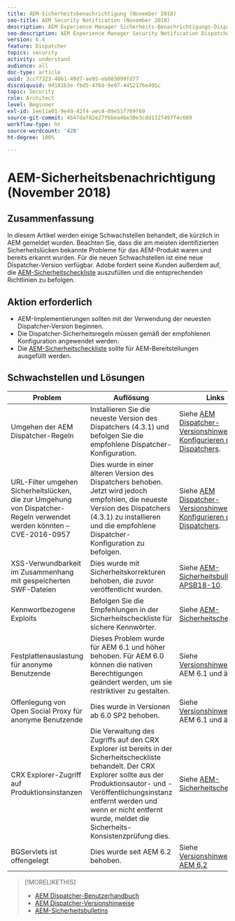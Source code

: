 ```yaml
---
title: AEM-Sicherheitsbenachrichtigung (November 2018)
seo-title: AEM Security Notification (November 2018)
description: AEM Experience Manager Sicherheits-Benachrichtigungs-Dispatcher
seo-description: AEM Experience Manager Security Notification Dispatcher
version: 6.4
feature: Dispatcher
topics: security
activity: understand
audience: all
doc-type: article
uuid: 3ccf7323-4061-49d7-ae95-eb003099fd77
discoiquuid: 9d181b3e-fbd5-476d-9e97-4452176e495c
topic: Security
role: Architect
level: Beginner
exl-id: 1ee11a01-9e49-42f4-aec4-09e51f769f69
source-git-commit: 4b47daf82e27f6bea4be30e3cdd132f497f4c609
workflow-type: ht
source-wordcount: '428'
ht-degree: 100%

---
```


# AEM-Sicherheitsbenachrichtigung (November 2018)

## Zusammenfassung

In diesem Artikel werden einige Schwachstellen behandelt, die kürzlich in AEM gemeldet wurden. Beachten Sie, dass die am meisten identifizierten Sicherheitslücken bekannte Probleme für das AEM-Produkt waren und bereits erkannt wurden. Für die neuen Schwachstellen ist eine neue Dispatcher-Version verfügbar. Adobe fordert seine Kunden außerdem auf, die [AEM-Sicherheitscheckliste](https://helpx.adobe.com/experience-manager/6-5/sites/administring/using/security-checklist.html) auszufüllen und die entsprechenden Richtlinien zu befolgen.

## Aktion erforderlich

* AEM-Implementierungen sollten mit der Verwendung der neuesten Dispatcher-Version beginnen.
* Die Dispatcher-Sicherheitsregeln müssen gemäß der empfohlenen Konfiguration angewendet werden.
* Die [AEM-Sicherheitscheckliste](https://helpx.adobe.com/experience-manager/6-5/sites/administring/using/security-checklist.html) sollte für AEM-Bereitstellungen ausgefüllt werden.

## Schwachstellen und Lösungen

| Problem | Auflösung | Links |
|-------|------------|-------|
| Umgehen der AEM Dispatcher-Regeln | Installieren Sie die neueste Version des Dispatchers (4.3.1) und befolgen Sie die empfohlene Dispatcher-Konfiguration. | Siehe [AEM Dispatcher-Versionshinweise](https://helpx.adobe.com/experience-manager/dispatcher/release-notes.html) und [Konfigurieren des Dispatchers](https://helpx.adobe.com/de/experience-manager/dispatcher/using/dispatcher-configuration.html). |
| URL-Filter umgehen Sicherheitslücken, die zur Umgehung von Dispatcher-Regeln verwendet werden könnten – CVE-2016-0957 | Dies wurde in einer älteren Version des Dispatchers behoben. Jetzt wird jedoch empfohlen, die neueste Version des Dispatchers (4.3.1) zu installieren und die empfohlene Dispatcher-Konfiguration zu befolgen. | Siehe [AEM Dispatcher-Versionshinweise](https://helpx.adobe.com/experience-manager/dispatcher/release-notes.html) und [Konfigurieren des Dispatchers](https://helpx.adobe.com/de/experience-manager/dispatcher/using/dispatcher-configuration.html). |
| XSS-Verwundbarkeit im Zusammenhang mit gespeicherten SWF-Dateien | Dies wurde mit Sicherheitskorrekturen behoben, die zuvor veröffentlicht wurden. | Siehe [AEM-Sicherheitsbulletin APSB18-10](https://helpx.adobe.com/de/security/products/experience-manager/apsb18-10.html). |
| Kennwortbezogene Exploits | Befolgen Sie die Empfehlungen in der Sicherheitscheckliste für sichere Kennwörter. | Siehe [AEM-Sicherheitscheckliste](https://helpx.adobe.com/experience-manager/6-5/sites/administring/using/security-checklist.html) |
| Festplattenauslastung für anonyme Benutzende | Dieses Problem wurde für AEM 6.1 und höher behoben. Für AEM 6.0 können die nativen Berechtigungen geändert werden, um sie restriktiver zu gestalten. | Siehe [Versionshinweise](https://helpx.adobe.com/de/experience-manager/aem-previous-versions.html) für AEM 6.1 und älter. |
| Offenlegung von Open Social Proxy für anonyme Benutzende | Dies wurde in Versionen ab 6.0 SP2 behoben. | Siehe [Versionshinweise](https://helpx.adobe.com/de/experience-manager/aem-previous-versions.html) für AEM 6.1 und älter. |
| CRX Explorer-Zugriff auf Produktionsinstanzen | Die Verwaltung des Zugriffs auf den CRX Explorer ist bereits in der Sicherheitscheckliste behandelt. Der CRX Explorer sollte aus der Produktionsautor- und -Veröffentlichungsinstanz entfernt werden und wenn er nicht entfernt wurde, meldet die Sicherheits-Konsistenzprüfung dies. | Siehe [AEM-Sicherheitscheckliste](https://helpx.adobe.com/experience-manager/6-4/sites/administring/using/security-checklist.html). |
| BGServlets ist offengelegt | Dies wurde seit AEM 6.2 behoben. | Siehe [Versionshinweise zu AEM 6.2](https://helpx.adobe.com/de/experience-manager/6-2/release-notes.html) |

>[!MORELIKETHIS]
>
>* [AEM Dispatcher-Benutzerhandbuch](https://helpx.adobe.com/de/experience-manager/dispatcher/user-guide.html)
>* [AEM Dispatcher-Versionshinweise](https://helpx.adobe.com/experience-manager/dispatcher/release-notes.html)
>* [AEM-Sicherheitsbulletins](https://helpx.adobe.com/de/security.html#experience-manager)

